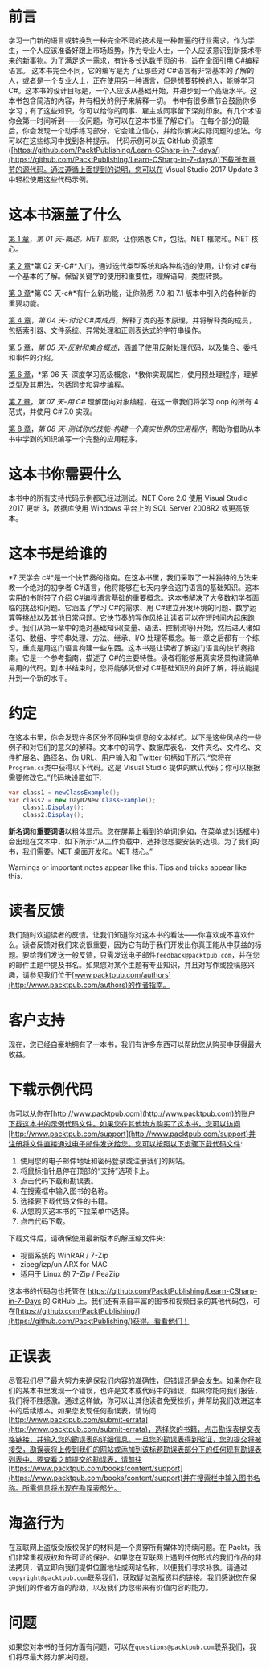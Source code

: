 # 前言

学习一门新的语言或转换到一种完全不同的技术是一种普遍的行业需求。作为学生，一个人应该准备好跟上市场趋势，作为专业人士，一个人应该意识到新技术带来的新事物。为了满足这一需求，有许多长达数千页的书，旨在全面引用 C#编程语言。
这本书完全不同，它的编写是为了让那些对 C#语言有非常基本的了解的人，或者是一个专业人士，正在使用另一种语言，但是想要转换的人，能够学习 C#。这本书的设计目标是，一个人应该从基础开始，并进步到一个高级水平。这本书包含简洁的内容，并有相关的例子来解释一切。
书中有很多章节会鼓励你多学习；有了这些知识，你可以给你的同事、雇主或同事留下深刻印象。有几个术语你会第一时间听到——没问题，你可以在这本书里了解它们。
在每个部分的最后，你会发现一个动手练习部分，它会建立信心，并给你解决实际问题的想法。你可以在这些练习中找到各种提示。
代码示例可以去 GitHub 资源库([https://github.com/PacktPublishing/Learn-CSharp-in-7-days/](https://github.com/PacktPublishing/Learn-CSharp-in-7-days/))下载所有章节的源代码。通过遵循上面提到的说明，您可以在 Visual Studio 2017 Update 3 中轻松使用这些代码示例。

# 这本书涵盖了什么

[第 1 章](1.html#K0RQ0-cd07d0bec7404d1cb3fdb41e48e5618f)，*第 01 天-概述。NET 框架*，让你熟悉 C#，包括。NET 框架和。NET 核心。

[第 2 章](2.html#UGI00-cd07d0bec7404d1cb3fdb41e48e5618f)*第 02 天-C#*入门，通过迭代类型系统和各种构造的使用，让你对 c#有一个基本的了解。保留关键字的使用和重要性，理解语句，类型转换。

[第 3 章](3.html#2NNJO0-cd07d0bec7404d1cb3fdb41e48e5618f)*第 03 天-c#*有什么新功能，让你熟悉 7.0 和 7.1 版本中引入的各种新的重要功能。

[第 4 章](4.html#3HFIU0-cd07d0bec7404d1cb3fdb41e48e5618f)，*第 04 天-讨论 C#类成员*，解释了类的基本原理，并将解释类的成员，包括索引器、文件系统、异常处理和正则表达式的字符串操作。

[第 5 章](5.html#56SIE0-cd07d0bec7404d1cb3fdb41e48e5618f)，*第 05 天-反射和集合概述*，涵盖了使用反射处理代码，以及集合、委托和事件的介绍。

[第 6 章](6.html#688M40-cd07d0bec7404d1cb3fdb41e48e5618f)，*第 06 天-深度学习高级概念，*教你实现属性，使用预处理程序，理解泛型及其用法，包括同步和异步编程。

[第 7 章](7.html#72V5S0-cd07d0bec7404d1cb3fdb41e48e5618f)，*第 07 天-用*
*C#* 理解面向对象编程，在这一章我们将学习 oop 的所有 4 范式，并使用 C# 7.0 实现。

[第 8 章](8.html#7PRJC0-cd07d0bec7404d1cb3fdb41e48e5618f)，*第 08 天-测试你的技能-构建一个真实世界的应用程序*，帮助你借助从本书中学到的知识编写一个完整的应用程序。

# 这本书你需要什么

本书中的所有支持代码示例都已经过测试。NET Core 2.0 使用 Visual Studio 2017 更新 3，数据库使用 Windows 平台上的 SQL Server 2008R2 或更高版本。

# 这本书是给谁的

*7 天学会 c#*是一个快节奏的指南。在这本书里，我们采取了一种独特的方法来教一个绝对的初学者 C#语言，他将能够在七天内学会这门语言的基础知识。这本实用的书附带了介绍 C#编程语言基础的重要概念。这本书解决了大多数初学者面临的挑战和问题。它涵盖了学习 C#的需求、用 C#建立开发环境的问题、数学运算等挑战以及其他日常问题。它快节奏的写作风格让读者可以在短时间内起床跑步。我们从第一章中的绝对基础知识(变量、语法、控制流等)开始，然后进入诸如语句、数组、字符串处理、方法、继承、I/O 处理等概念。每一章之后都有一个练习，重点是用这门语言构建一些东西。这本书是让读者了解这门语言的快节奏指南。它是一个参考指南，描述了 C#的主要特性。读者将能够用真实场景构建简单易用的代码。到本书结束时，您将能够凭借对 C#基础知识的良好了解，将技能提升到一个新的水平。

# 约定

在这本书里，你会发现许多区分不同种类信息的文本样式。以下是这些风格的一些例子和对它们的意义的解释。文本中的码字、数据库表名、文件夹名、文件名、文件扩展名、路径名、伪 URL、用户输入和 Twitter 句柄如下所示:“您将在`Program.cs`类中获得以下代码。这是 Visual Studio 提供的默认代码；你可以根据需要修改它。”代码块设置如下:

```cs
var class1 = newClassExample(); 
var class2 = new Day02New.ClassExample(); 
    class1.Display(); 
    class2.Display(); 
```

**新名词**和**重要词语**以粗体显示。您在屏幕上看到的单词(例如，在菜单或对话框中)会出现在文本中，如下所示:“从工作负载中，选择您想要安装的选项。为了我们的书，我们需要。NET 桌面开发和。NET 核心。”

Warnings or important notes appear like this. Tips and tricks appear like this.

# 读者反馈

我们随时欢迎读者的反馈。让我们知道你对这本书的看法——你喜欢或不喜欢什么。读者反馈对我们来说很重要，因为它有助于我们开发出你真正能从中获益的标题。要给我们发送一般反馈，只需发送电子邮件`feedback@packtpub.com`，并在您的邮件主题中提及书名。如果您对某个主题有专业知识，并且对写作或投稿感兴趣，请参见我们位于[www.packtpub.com/authors](http://www.packtpub.com/authors)的作者指南。

# 客户支持

现在，您已经自豪地拥有了一本书，我们有许多东西可以帮助您从购买中获得最大收益。

# 下载示例代码

你可以从你在[http://www.packtpub.com](http://www.packtpub.com)的账户下载这本书的示例代码文件。如果您在其他地方购买了这本书，您可以访问[http://www.packtpub.com/support](http://www.packtpub.com/support)并注册将文件直接通过电子邮件发送给您。您可以按照以下步骤下载代码文件:

1.  使用您的电子邮件地址和密码登录或注册我们的网站。
2.  将鼠标指针悬停在顶部的“支持”选项卡上。
3.  点击代码下载和勘误表。
4.  在搜索框中输入图书的名称。
5.  选择要下载代码文件的书籍。
6.  从您购买这本书的下拉菜单中选择。
7.  点击代码下载。

下载文件后，请确保使用最新版本的解压缩文件夹:

*   视窗系统的 WinRAR / 7-Zip
*   zipeg/izp/un ARX for MAC
*   适用于 Linux 的 7-Zip / PeaZip

这本书的代码包也托管在 https://github.com/PacktPublishing/Learn-CSharp-in-7-Days 的 GitHub 上。我们还有来自丰富的图书和视频目录的其他代码包，可在[https://github.com/PacktPublishing/](https://github.com/PacktPublishing/)获得。看看他们！

# 正误表

尽管我们尽了最大努力来确保我们内容的准确性，但错误还是会发生。如果你在我们的某本书里发现一个错误，也许是文本或代码中的错误，如果你能向我们报告，我们将不胜感激。通过这样做，你可以让其他读者免受挫折，并帮助我们改进这本书的后续版本。如果您发现任何勘误表，请访问[http://www.packtpub.com/submit-errata](http://www.packtpub.com/submit-errata)，选择您的书籍，点击勘误表提交表格链接，并输入您的勘误表的详细信息。一旦您的勘误表得到验证，您的提交将被接受，勘误表将上传到我们的网站或添加到该标题勘误表部分下的任何现有勘误表列表中。要查看之前提交的勘误表，请前往[https://www.packtpub.com/books/content/support](https://www.packtpub.com/books/content/support)并在搜索栏中输入图书名称。所需信息将出现在勘误表部分。

# 海盗行为

在互联网上盗版受版权保护的材料是一个贯穿所有媒体的持续问题。在 Packt，我们非常重视版权和许可证的保护。如果您在互联网上遇到任何形式的我们作品的非法拷贝，请立即向我们提供位置地址或网站名称，以便我们寻求补救。请通过`copyright@packtpub.com`联系我们，获取疑似盗版资料的链接。我们感谢您在保护我们的作者方面的帮助，以及我们为您带来有价值内容的能力。

# 问题

如果您对本书的任何方面有问题，可以在`questions@packtpub.com`联系我们，我们将尽最大努力解决问题。
